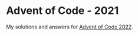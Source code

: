 # Advent of Code - 2021

My solutions and answers for [Advent of Code 2022](https://adventofcode.com/2022/about). 